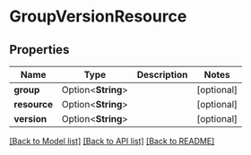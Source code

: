 # GroupVersionResource

## Properties

Name | Type | Description | Notes
------------ | ------------- | ------------- | -------------
**group** | Option<**String**> |  | [optional]
**resource** | Option<**String**> |  | [optional]
**version** | Option<**String**> |  | [optional]

[[Back to Model list]](../README.md#documentation-for-models) [[Back to API list]](../README.md#documentation-for-api-endpoints) [[Back to README]](../README.md)


